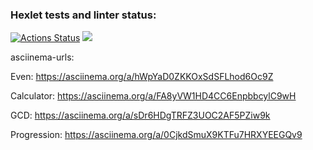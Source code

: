 ### Hexlet tests and linter status:
[![Actions Status](https://github.com/SciLejkeee/java-project-61/workflows/hexlet-check/badge.svg)](https://github.com/SciLejkeee/java-project-61/actions)
<a href="https://codeclimate.com/github/SciLejkeee/java-project-61/maintainability"><img src="https://api.codeclimate.com/v1/badges/5a8943164910db335194/maintainability" /></a>

asciinema-urls:

Even:
https://asciinema.org/a/hWpYaD0ZKKOxSdSFLhod6Oc9Z

Calculator:
https://asciinema.org/a/FA8yVW1HD4CC6EnpbbcylC9wH

GCD:
https://asciinema.org/a/sDr6HDgTRFZ3UOC2AF5PZiw9k

Progression:
https://asciinema.org/a/0CjkdSmuX9KTFu7HRXYEEGQv9